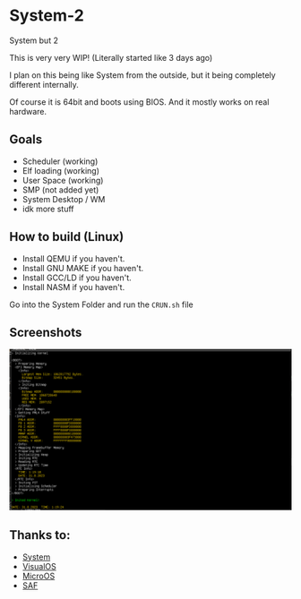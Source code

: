 # System-2
System but 2

This is very very WIP! (Literally started like 3 days ago)

I plan on this being like System from the outside, but it being completely different internally.


Of course it is 64bit and boots using BIOS.
And it mostly works on real hardware.

## Goals
 - Scheduler (working)
 - Elf loading (working)
 - User Space (working)
 - SMP (not added yet)
 - System Desktop / WM
 - idk more stuff


## How to build (Linux)
 - Install QEMU if you haven't.
 - Install GNU MAKE if you haven't.
 - Install GCC/LD if you haven't.
 - Install NASM if you haven't.


Go into the System Folder and run the `CRUN.sh` file



## Screenshots
![A Bootscreen yes](/images/img1.png)



## Thanks to:
 - [System](https://github.com/marceldobehere/System)
 - [VisualOS](https://github.com/nothotscott/VisualOS)
 - [MicroOS](https://github.com/Glowman554/MicroOS)
 - [SAF](https://github.com/chocabloc/saf)
 